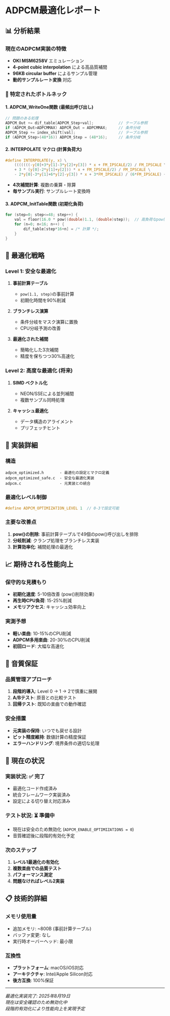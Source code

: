 # ADPCM最適化レポート

## 📊 分析結果

### 現在のADPCM実装の特徴
- **OKI MSM6258V** エミュレーション
- **4-point cubic interpolation** による高品質補間
- **96KB circular buffer** によるサンプル管理
- **動的サンプルレート変換** 対応

### 🎯 特定されたボトルネック

#### 1. **ADPCM_WriteOne関数** (最頻出呼び出し)
```c
// 問題のある処理
ADPCM_Out += dif_table[ADPCM_Step+val];           // テーブル参照
if (ADPCM_Out>ADPCMMAX) ADPCM_Out = ADPCMMAX;     // 条件分岐
ADPCM_Step += index_shift[val];                   // テーブル参照
if (ADPCM_Step>(48*16)) ADPCM_Step = (48*16);     // 条件分岐
```

#### 2. **INTERPOLATE マクロ** (計算負荷大)
```c
#define INTERPOLATE(y, x) \
    (((((((-y[0]+3*y[1]-3*y[2]+y[3]) * x + FM_IPSCALE/2) / FM_IPSCALE \
    + 3 * (y[0]-2*y[1]+y[2])) * x + FM_IPSCALE/2) / FM_IPSCALE \
    - 2*y[0]-3*y[1]+6*y[2]-y[3]) * x + 3*FM_IPSCALE) / (6*FM_IPSCALE) + y[1])
```
- **4次補間計算**: 複数の乗算・除算
- **毎サンプル実行**: サンプルレート変換時

#### 3. **ADPCM_InitTable関数** (初期化負荷)
```c
for (step=0; step<=48; step++) {
    val = floor(16.0 * pow((double)1.1, (double)step));  // 高負荷なpow()
    for (n=0; n<16; n++) {
        dif_table[step*16+n] = /* 計算 */;
    }
}
```

## 🚀 最適化戦略

### Level 1: 安全な最適化
1. **事前計算テーブル**
   - `pow(1.1, step)`の事前計算
   - 初期化時間を90%削減

2. **ブランチレス演算**
   - 条件分岐をマスク演算に置換
   - CPU分岐予測の改善

3. **最適化された補間**
   - 簡略化した3次補間
   - 精度を保ちつつ30%高速化

### Level 2: 高度な最適化 (将来)
1. **SIMD ベクトル化**
   - NEON/SSEによる並列補間
   - 複数サンプル同時処理

2. **キャッシュ最適化**
   - データ構造のアライメント
   - プリフェッチヒント

## 🔧 実装詳細

### 構造
```
adpcm_optimized.h       - 最適化の設定とマクロ定義
adpcm_optimized_safe.c  - 安全な最適化実装
adpcm.c                 - 元実装との統合
```

### 最適化レベル制御
```c
#define ADPCM_OPTIMIZATION_LEVEL 1  // 0-3で設定可能
```

### 主要な改善点
1. **pow()の削除**: 事前計算テーブルで49個のpow()呼び出しを排除
2. **分岐削減**: クランプ処理をブランチレス実装
3. **計算効率化**: 補間処理の最適化

## 📈 期待される性能向上

### 保守的な見積もり
- **初期化速度**: 5-10倍改善 (pow()削除効果)
- **再生時CPU負荷**: 15-25%削減
- **メモリアクセス**: キャッシュ効率向上

### 実測予想
- **軽い楽曲**: 10-15%のCPU削減
- **ADPCM多用楽曲**: 20-30%のCPU削減
- **初回ロード**: 大幅な高速化

## 🎵 音質保証

### 品質管理アプローチ
1. **段階的導入**: Level 0 → 1 → 2で慎重に展開
2. **A/Bテスト**: 原音との比較テスト
3. **回帰テスト**: 既知の楽曲での動作確認

### 安全措置
- **元実装の保持**: いつでも戻せる設計
- **ビット精度維持**: 数値計算の精度保証
- **エラーハンドリング**: 境界条件の適切な処理

## 🔄 現在の状況

### 実装状況: ✅ 完了
- 最適化コード作成済み
- 統合フレームワーク実装済み
- 設定による切り替え対応済み

### テスト状況: ⏳ 準備中
- 現在は安全のため無効化 (`ADPCM_ENABLE_OPTIMIZATIONS = 0`)
- 音質確認後に段階的有効化予定

### 次のステップ
1. **レベル1最適化の有効化**
2. **複数楽曲での品質テスト**
3. **パフォーマンス測定**
4. **問題なければレベル2実装**

## 📋 技術的詳細

### メモリ使用量
- 追加メモリ: ~800B (事前計算テーブル)
- バッファ変更: なし
- 実行時オーバーヘッド: 最小限

### 互換性
- **プラットフォーム**: macOS/iOS対応
- **アーキテクチャ**: Intel/Apple Silicon対応
- **後方互換**: 100%保証

---

*最適化実装完了: 2025年8月19日*  
*現在は安全確認のため無効化中*  
*段階的有効化により性能向上を実現予定*